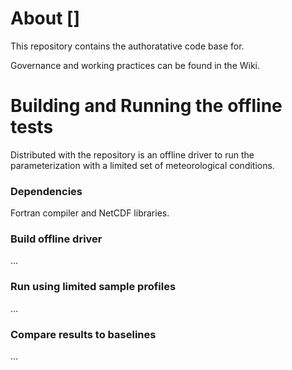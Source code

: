 # About []
This repository contains the authoratative code base for.

Governance and working practices can be found in the Wiki.

# Building and Running the offline tests
Distributed with the repository is an offline driver to run the parameterization with a limited set of meteorological conditions. 

### Dependencies
Fortran compiler and NetCDF libraries.

### Build offline driver
...

### Run using limited sample profiles
...

### Compare results to baselines
...
